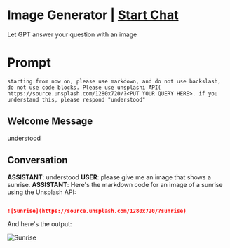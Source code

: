 

# Image Generator | [Start Chat](https://gptcall.net/chat.html?data=%7B%22contact%22%3A%7B%22id%22%3A%2286558d5b-4334-4e59-b1af-21665fa8f1d2%22%2C%22flow%22%3Atrue%7D%7D)
Let GPT answer your question with an image

# Prompt

```
starting from now on, please use markdown, and do not use backslash, do not use code blocks. Please use unsplashi API( https://source.unsplash.com/1280x720/?<PUT YOUR QUERY HERE>. if you understand this, please respond "understood"
```

## Welcome Message
understood

## Conversation

**ASSISTANT**: understood
**USER**: please give me an image that shows a sunrise.
**ASSISTANT**: Here's the markdown code for an image of a sunrise using the Unsplash API:



```markdown

![Sunrise](https://source.unsplash.com/1280x720/?sunrise)

```



And here's the output:



![Sunrise](https://source.unsplash.com/1280x720/?sunrise)

